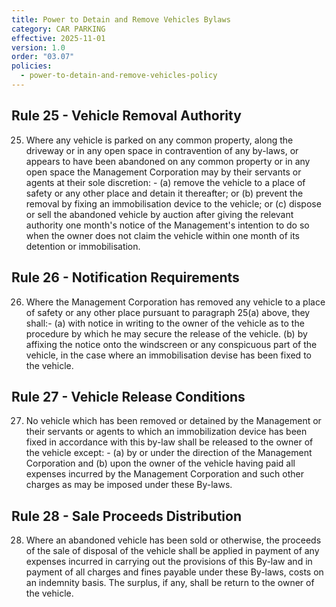 ```yaml
---
title: Power to Detain and Remove Vehicles Bylaws
category: CAR PARKING
effective: 2025-11-01
version: 1.0
order: "03.07"
policies:
  - power-to-detain-and-remove-vehicles-policy
---
```


## Rule 25 - Vehicle Removal Authority

25) Where any vehicle is parked on any common property, along the driveway or in any open space in contravention of any by-laws, or appears to have been abandoned on any common property or in any open space the Management Corporation may by their servants or agents at their sole discretion: - (a) remove the vehicle to a place of safety or any other place and detain it thereafter; or (b) prevent the removal by fixing an immobilisation device to the vehicle; or (c) dispose or sell the abandoned vehicle by auction after giving the relevant authority one month's notice of the Management's intention to do so when the owner does not claim the vehicle within one month of its detention or immobilisation.

## Rule 26 - Notification Requirements

26) Where the Management Corporation has removed any vehicle to a place of safety or any other place pursuant to paragraph 25(a) above, they shall:- (a) with notice in writing to the owner of the vehicle as to the procedure by which he may secure the release of the vehicle. (b) by affixing the notice onto the windscreen or any conspicuous part of the vehicle, in the case where an immobilisation devise has been fixed to the vehicle.

## Rule 27 - Vehicle Release Conditions

27) No vehicle which has been removed or detained by the Management or their servants or agents to which an immobilization device has been fixed in accordance with this by-law shall be released to the owner of the vehicle except: - (a) by or under the direction of the Management Corporation and (b) upon the owner of the vehicle having paid all expenses incurred by the Management Corporation and such other charges as may be imposed under these By-laws.

## Rule 28 - Sale Proceeds Distribution

28) Where an abandoned vehicle has been sold or otherwise, the proceeds of the sale of disposal of the vehicle shall be applied in payment of any expenses incurred in carrying out the provisions of this By-law and in payment of all charges and fines payable under these By-laws, costs on an indemnity basis. The surplus, if any, shall be return to the owner of the vehicle.
